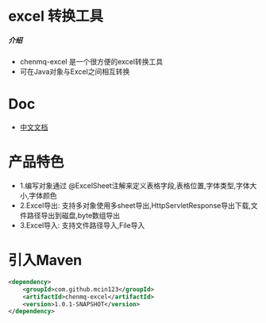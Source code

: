 # excel 转换工具

##### 介绍
- chenmq-excel 是一个很方便的excel转换工具
- 可在Java对象与Excel之间相互转换

# Doc
- [中文文档](http://doc.excel.chenmq.com)

# 产品特色
- 1.编写对象通过 @ExcelSheet注解来定义表格字段,表格位置,字体类型,字体大小,字体颜色
- 2.Excel导出: 支持多对象使用多sheet导出,HttpServletResponse导出下载,文件路径导出到磁盘,byte数组导出
- 3.Excel导入: 支持文件路径导入,File导入

# 引入Maven
```xml
<dependency>
    <groupId>com.github.mcin123</groupId>
    <artifactId>chenmq-excel</artifactId>
    <version>1.0.1-SNAPSHOT</version>
</dependency>
```
